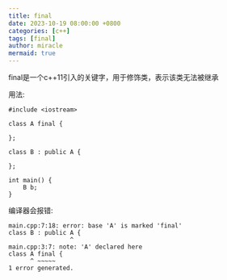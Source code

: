 ```yaml
---
title: final
date: 2023-10-19 08:00:00 +0800
categories: [c++]
tags: [final]
author: miracle
mermaid: true
---
```


final是一个c++11引入的关键字，用于修饰类，表示该类无法被继承

用法:
```
#include <iostream>

class A final {

};

class B : public A {

};

int main() {
    B b;
}
```
编译器会报错:
```
main.cpp:7:18: error: base 'A' is marked 'final'
class B : public A {
                 ^
main.cpp:3:7: note: 'A' declared here
class A final {
      ^ ~~~~~
1 error generated.
```
